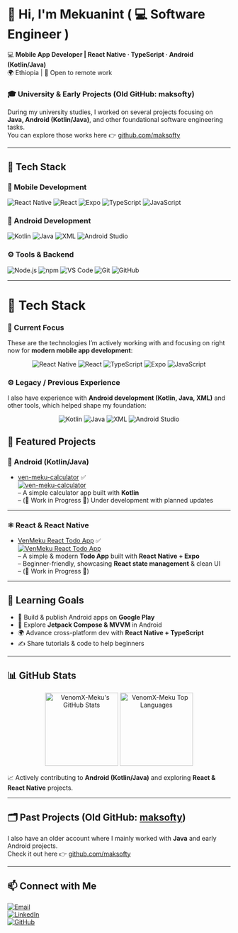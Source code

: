 # 👋 Hi, I'm Mekuanint (  💻 Software Engineer  )

💻 **Mobile App Developer | React Native · TypeScript · Android (Kotlin/Java)**  
🌍 Ethiopia | 🚀 Open to remote work  

  



### 🎓 University & Early Projects (Old GitHub: maksofty)  
During my university studies, I worked on several projects focusing on **Java, Android (Kotlin/Java)**, and other foundational software engineering tasks.  
You can explore those works here 👉 [github.com/maksofty](https://github.com/maksofty)  


---

## 🔧 Tech Stack

### 📱 Mobile Development
![React Native](https://img.shields.io/badge/React_Native-61DAFB?style=for-the-badge&logo=react&logoColor=20232A)
![React](https://img.shields.io/badge/React-20232A?style=for-the-badge&logo=react&logoColor=61DAFB)
![Expo](https://img.shields.io/badge/Expo-000020?style=for-the-badge&logo=expo&logoColor=white)
![TypeScript](https://img.shields.io/badge/TypeScript-3178C6?style=for-the-badge&logo=typescript&logoColor=white)
![JavaScript](https://img.shields.io/badge/JavaScript-F7DF1E?style=for-the-badge&logo=javascript&logoColor=black)

### 🤖 Android Development
![Kotlin](https://img.shields.io/badge/Kotlin-0095D5?style=for-the-badge&logo=kotlin&logoColor=white)
![Java](https://img.shields.io/badge/Java-007396?style=for-the-badge&logo=java&logoColor=white)
![XML](https://img.shields.io/badge/XML-FF6600?style=for-the-badge&logo=xml&logoColor=white)
![Android Studio](https://img.shields.io/badge/Android_Studio-3DDC84?style=for-the-badge&logo=android-studio&logoColor=white)

### ⚙️ Tools & Backend
![Node.js](https://img.shields.io/badge/Node.js-339933?style=for-the-badge&logo=node.js&logoColor=white)
![npm](https://img.shields.io/badge/npm-CB3837?style=for-the-badge&logo=npm&logoColor=white)
![VS Code](https://img.shields.io/badge/VS_Code-007ACC?style=for-the-badge&logo=visual-studio-code&logoColor=white)
![Git](https://img.shields.io/badge/Git-F05032?style=for-the-badge&logo=git&logoColor=white)
![GitHub](https://img.shields.io/badge/GitHub-181717?style=for-the-badge&logo=github&logoColor=white)

---

# 🔧 Tech Stack

### 🎯 Current Focus
These are the technologies I’m actively working with and focusing on right now for **modern mobile app development**:  

<p align="center">
  <img src="https://img.shields.io/badge/React_Native-61DAFB?style=for-the-badge&logo=react&logoColor=20232A" alt="React Native"/>
  <img src="https://img.shields.io/badge/React-20232A?style=for-the-badge&logo=react&logoColor=61DAFB" alt="React"/>
  <img src="https://img.shields.io/badge/TypeScript-3178C6?style=for-the-badge&logo=typescript&logoColor=white" alt="TypeScript"/>
  <img src="https://img.shields.io/badge/Expo-000020?style=for-the-badge&logo=expo&logoColor=white" alt="Expo"/>
  <img src="https://img.shields.io/badge/JavaScript-F7DF1E?style=for-the-badge&logo=javascript&logoColor=black" alt="JavaScript"/>
</p>

### ⚙️ Legacy / Previous Experience
I also have experience with **Android development (Kotlin, Java, XML)** and other tools, which helped shape my foundation:  

<p align="center">
  <img src="https://img.shields.io/badge/Kotlin-0095D5?style=for-the-badge&logo=kotlin&logoColor=white" alt="Kotlin"/>
  <img src="https://img.shields.io/badge/Java-007396?style=for-the-badge&logo=java&logoColor=white" alt="Java"/>
  <img src="https://img.shields.io/badge/XML-FF6600?style=for-the-badge&logo=xml&logoColor=white" alt="XML"/>
  <img src="https://img.shields.io/badge/Android_Studio-3DDC84?style=for-the-badge&logo=android-studio&logoColor=white" alt="Android Studio"/>
</p>



## 📌 Featured Projects

### 📱 Android (Kotlin/Java)
- [ven-meku-calculator](https://github.com/VenomX-Meku/ven-meku-calculator) ✅  
  [![ven-meku-calculator](https://img.shields.io/badge/CalculatorApp-Kotlin-blue?style=for-the-badge&logo=kotlin)](https://github.com/VenomX-Meku/ven-meku-calculator)  
  – A simple calculator app built with **Kotlin**  
  – (🚧 Work in Progress 🚧) Under development with planned updates  

---

### ⚛️ React & React Native
- [VenMeku React Todo App](https://github.com/VenomX-Meku/VenMeku-React-TodoApp) ✅  
  [![VenMeku React Todo App](https://img.shields.io/badge/TodoApp-React_Native-blue?logo=react&style=for-the-badge)](https://github.com/VenomX-Meku/VenMeku-React-TodoApp)  
  – A simple & modern **Todo App** built with **React Native + Expo**  
  – Beginner-friendly, showcasing **React state management** & clean UI  
  – (🚧 Work in Progress 🚧)  

---

## 🌱 Learning Goals
- 🚀 Build & publish Android apps on **Google Play**  
- 📲 Explore **Jetpack Compose & MVVM** in Android  
- 🌍 Advance cross-platform dev with **React Native + TypeScript**  
- ✍️ Share tutorials & code to help beginners  

---

## 📊 GitHub Stats

<p align="center">
  <img src="https://github-readme-stats.vercel.app/api?username=VenomX-Meku&show_icons=true&theme=tokyonight" alt="VenomX-Meku's GitHub Stats" height="165"/>
  <img src="https://github-readme-stats.vercel.app/api/top-langs/?username=VenomX-Meku&layout=compact&theme=tokyonight" alt="VenomX-Meku Top Languages" height="165"/>
</p>

📈 Actively contributing to **Android (Kotlin/Java)** and exploring **React & React Native** projects.  

---

## 🗂 Past Projects (Old GitHub: [maksofty](https://github.com/maksofty))
I also have an older account where I mainly worked with **Java** and early Android projects.  
Check it out here 👉 [github.com/maksofty](https://github.com/maksofty)

---

## 📫 Connect with Me
[![Email](https://img.shields.io/badge/Email-D14836?style=for-the-badge&logo=gmail&logoColor=white)](mailto:venapp22@gmail.com)  
[![LinkedIn](https://img.shields.io/badge/LinkedIn-0A66C2?style=for-the-badge&logo=linkedin&logoColor=white)](https://www.linkedin.com/in/mekuanint/)  
[![GitHub](https://img.shields.io/badge/GitHub-181717?style=for-the-badge&logo=github&logoColor=white)](https://github.com/VenomX-Meku)
